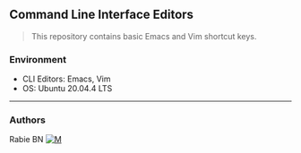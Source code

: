 ## Command Line Interface Editors
> This repository contains basic Emacs and Vim shortcut keys.

### Environment
* CLI Editors: Emacs, Vim
* OS: Ubuntu 20.04.4 LTS

---
### Authors
Rabie BN [![M](https://upload.wikimedia.org/wikipedia/fr/thumb/c/c8/Twitter_Bird.svg/30px-Twitter_Bird.svg.png)](https://twitter.com/WhiteHendrix5)
